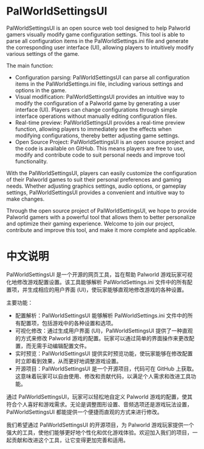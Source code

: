 # PalWorldSettingsUI
PalWorldSettingsUI is an open source web tool designed to help Palworld gamers visually modify game configuration settings. This tool is able to parse all configuration items in the PalWorldSettings.ini file and generate the corresponding user interface (UI), allowing players to intuitively modify various settings of the game.

The main function:

* Configuration parsing: PalWorldSettingsUI can parse all configuration items in the PalWorldSettings.ini file, including various settings and options in the game.
* Visual modification: PalWorldSettingsUI provides an intuitive way to modify the configuration of a Palworld game by generating a user interface (UI). Players can change configurations through simple interface operations without manually editing configuration files.
* Real-time preview: PalWorldSettingsUI provides a real-time preview function, allowing players to immediately see the effects when modifying configurations, thereby better adjusting game settings.
* Open Source Project: PalWorldSettingsUI is an open source project and the code is available on GitHub. This means players are free to use, modify and contribute code to suit personal needs and improve tool functionality.

With the PalWorldSettingsUI, players can easily customize the configuration of their Palworld games to suit their personal preferences and gaming needs. Whether adjusting graphics settings, audio options, or gameplay settings, PalWorldSettingsUI provides a convenient and intuitive way to make changes.

Through the open source project of PalWorldSettingsUI, we hope to provide Palworld gamers with a powerful tool that allows them to better personalize and optimize their gaming experience. Welcome to join our project, contribute and improve this tool, and make it more complete and applicable.

# 中文说明
PalWorldSettingsUI 是一个开源的网页工具，旨在帮助 Palworld 游戏玩家可视化地修改游戏配置设置。该工具能够解析 PalWorldSettings.ini 文件中的所有配置项，并生成相应的用户界面 (UI)，使玩家能够直观地修改游戏的各种设置。

主要功能：

* 配置解析：PalWorldSettingsUI 能够解析 PalWorldSettings.ini 文件中的所有配置项，包括游戏中的各种设置和选项。
* 可视化修改：通过生成用户界面 (UI)，PalWorldSettingsUI 提供了一种直观的方式来修改 Palworld 游戏的配置。玩家可以通过简单的界面操作来更改配置，而无需手动编辑配置文件。
* 实时预览：PalWorldSettingsUI 提供实时预览功能，使玩家能够在修改配置时立即看到效果，从而更好地调整游戏设置。
* 开源项目：PalWorldSettingsUI 是一个开源项目，代码可在 GitHub 上获取。这意味着玩家可以自由使用、修改和贡献代码，以满足个人需求和改进工具功能。

通过 PalWorldSettingsUI，玩家可以轻松地自定义 Palworld 游戏的配置，使其符合个人喜好和游戏需求。无论是调整图形设置、音频选项还是游戏玩法设置，PalWorldSettingsUI 都能提供一个便捷而直观的方式来进行修改。

我们希望通过 PalWorldSettingsUI 的开源项目，为 Palworld 游戏玩家提供一个强大的工具，使他们能够更好地个性化和优化游戏体验。欢迎加入我们的项目，一起贡献和改进这个工具，让它变得更加完善和适用。
